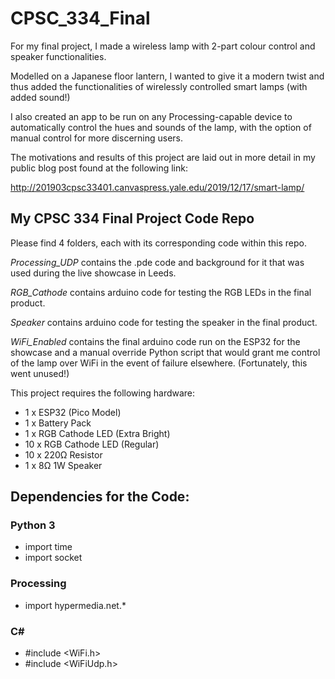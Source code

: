 # CPSC_334_Final

For my final project, I made a wireless lamp with 2-part colour control and speaker functionalities.

Modelled on a Japanese floor lantern, I wanted to give it a modern twist and thus added the functionalities of wirelessly controlled smart lamps (with added sound!)

I also created an app to be run on any Processing-capable device to automatically control the hues and sounds of the lamp, with the option of manual control for more discerning users.

The motivations and results of this project are laid out in more detail in my public blog post found at the following link:

http://201903cpsc33401.canvaspress.yale.edu/2019/12/17/smart-lamp/ 


## My CPSC 334 Final Project Code Repo

Please find 4 folders, each with its corresponding code within this repo.

*Processing_UDP* contains the .pde code and background for it that was used during the live showcase in Leeds.

*RGB_Cathode* contains arduino code for testing the RGB LEDs in the final product.

*Speaker* contains arduino code for testing the speaker in the final product.

*WiFi_Enabled* contains the final arduino code run on the ESP32 for the showcase and a manual override Python script that would grant me control of the lamp over WiFi in the event of failure elsewhere. (Fortunately, this went unused!)

This project requires the following hardware:

- 1 x ESP32 (Pico Model)
- 1 x Battery Pack
- 1 x RGB Cathode LED (Extra Bright)
- 10 x RGB Cathode LED (Regular)
- 10 x 220Ω Resistor
- 1 x 8Ω 1W Speaker


## Dependencies for the Code:

### Python 3
- import time
- import socket


### Processing
- import hypermedia.net.*

### C#
- #include <WiFi.h>
- #include <WiFiUdp.h>
